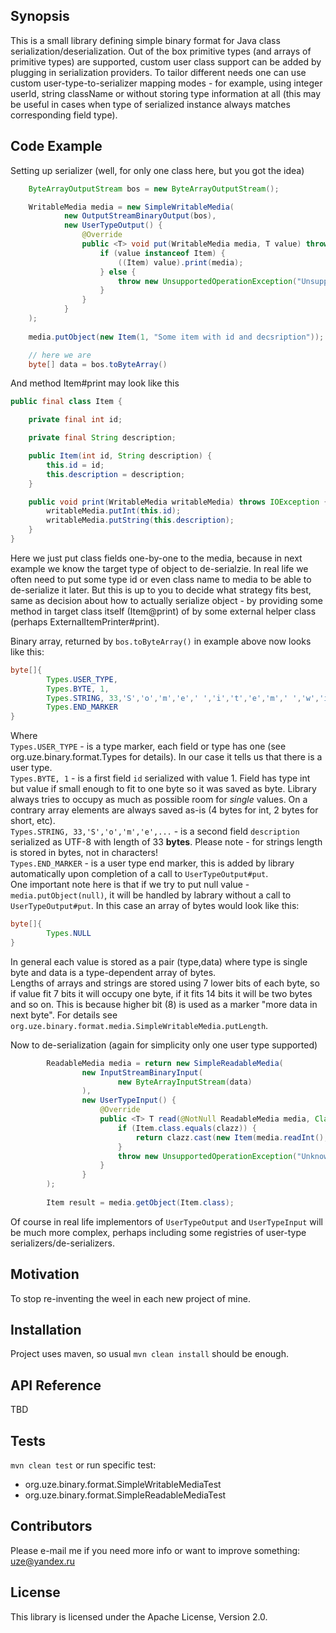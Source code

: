 ## Synopsis

This is a small library defining simple binary format for Java class serialization/deserialization. Out of the box primitive types (and arrays of primitive types) are supported, custom user class support can be added by plugging in serialization providers. To tailor different needs one can use custom user-type-to-serializer mapping modes - for example, using integer userId, string className or without storing type information at all (this may be useful in cases when type of serialized instance always matches corresponding field type). 

## Code Example

Setting up serializer (well, for only one class here, but you got the idea)
```java
    ByteArrayOutputStream bos = new ByteArrayOutputStream();

    WritableMedia media = new SimpleWritableMedia(
            new OutputStreamBinaryOutput(bos),
            new UserTypeOutput() {
                @Override
                public <T> void put(WritableMedia media, T value) throws IOException {
                    if (value instanceof Item) {
                        ((Item) value).print(media);
                    } else {
                        throw new UnsupportedOperationException("Unsupported value: " + value);
                    }
                }
            }
    );
    
    media.putObject(new Item(1, "Some item with id and decsription"));

    // here we are
    byte[] data = bos.toByteArray()

```
And method Item#print may look like this
```java
public final class Item {

    private final int id;

    private final String description;

    public Item(int id, String description) {
        this.id = id;
        this.description = description;
    }

    public void print(WritableMedia writableMedia) throws IOException {
        writableMedia.putInt(this.id);
        writableMedia.putString(this.description);
    }
}
```
Here we just put class fields one-by-one to the media, because in next example we know the target type of object to de-serialzie. In real life we often need to put some type id or even class name to media to be able to de-serialize it later. But this is up to you to decide what strategy fits best, same as decision about how to actually serialize object - by providing some method in target class itself (Item@print) of by some external helper class (perhaps ExternalItemPrinter#print). 

Binary array, returned by `bos.toByteArray()` in example above now looks like this:
```java
byte[]{
        Types.USER_TYPE,
        Types.BYTE, 1,
        Types.STRING, 33,'S','o','m','e',' ','i','t','e','m',' ','w','i','t','h',' ','i','d',' ','a','n','d',' ','d','e','c','s','r','i','p','t','i','o','n',
        Types.END_MARKER
}
```
Where  
`Types.USER_TYPE` - is a type marker, each field or type has one (see org.uze.binary.format.Types for details). In our case it tells us that there is a user type.  
`Types.BYTE, 1` - is a first field `id` serialized with value 1. Field has type int but value if small enough to fit to one byte so it was saved as byte. Library always tries to occupy as much as possible room for _single_ values. On a contrary array elements are always saved as-is (4 bytes for int, 2 bytes for short, etc).  
`Types.STRING, 33,'S','o','m','e',...` - is a second field `description` serialized as UTF-8 with length of 33 **bytes**. Please note - for strings length is stored in bytes, not in characters!  
`Types.END_MARKER` - is a user type end marker, this is added by library automatically upon completion of a call to `UserTypeOutput#put`.  
One important note here is that if we try to put null value - `media.putObject(null)`, it will be handled by labrary without a call to `UserTypeOutput#put`. In this case an array of bytes would look like this:
```java
byte[]{
        Types.NULL
}
```
In general each value is stored as a pair (type,data) where type is single byte and data is a type-dependent array of bytes.  
Lengths of arrays and strings are stored using 7 lower bits of each byte, so if value fit 7 bits it will occupy one byte, if it fits 14 bits it will be two bytes and so on. This is because higher bit (8) is used as a marker "more data in next byte". For details see `org.uze.binary.format.media.SimpleWritableMedia.putLength`.

Now to de-serialization (again for simplicity only one user type supported)
```java
        ReadableMedia media = return new SimpleReadableMedia(
                new InputStreamBinaryInput(
                        new ByteArrayInputStream(data)
                ),
                new UserTypeInput() {
                    @Override
                    public <T> T read(@NotNull ReadableMedia media, Class<T> clazz) throws IOException {
                        if (Item.class.equals(clazz)) {
                            return clazz.cast(new Item(media.readInt(), media.readString()));
                        }
                        throw new UnsupportedOperationException("Unknown class:" + clazz);
                    }
                }
        );
        
        Item result = media.getObject(Item.class);
```

Of course in real life implementors of `UserTypeOutput` and `UserTypeInput` will be much more complex, perhaps including some registries of user-type serializers/de-serializers.

## Motivation

To stop re-inventing the weel in each new project of mine.

## Installation

Project uses maven, so usual `mvn clean install` should be enough.

## API Reference

TBD

## Tests

`mvn clean test` 
or run specific test: 
* org.uze.binary.format.SimpleWritableMediaTest
* org.uze.binary.format.SimpleReadableMediaTest


## Contributors

Please e-mail me if you need more info or want to improve something: uze@yandex.ru


## License

This library is licensed under the Apache License, Version 2.0.